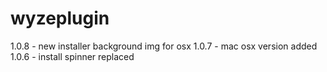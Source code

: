 # wyzeplugin

1.0.8 - new installer background img for osx
1.0.7 - mac osx version added
1.0.6 - install spinner replaced